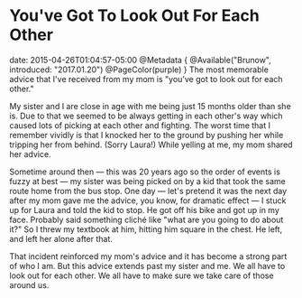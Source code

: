 # You've Got To Look Out For Each Other
date: 2015-04-26T01:04:57-05:00
@Metadata {
  @Available("Brunow", introduced: "2017.01.20")
  @PageColor(purple)
}
The most memorable advice that I've received from my mom is "you've got to look out for each other."

My sister and I are close in age with me being just 15 months older than she is. Due to that we seemed to be always getting in each other's way which caused lots of picking at each other and fighting. The worst time that I remember vividly is that I knocked her to the ground by pushing her while tripping her from behind. (Sorry Laura!) While yelling at me, my mom shared her advice.

Sometime around then &mdash; this was 20 years ago so the order of events is fuzzy at best &mdash; my sister was being picked on by a kid that took the same route home from the bus stop. One day &mdash; let's pretend it was the next day after my mom gave me the advice, you know, for dramatic effect &mdash; I stuck up for Laura and told the kid to stop. He got off his bike and got up in my face. Probably said something cliché like "what are you going to do about it?" So I threw my textbook at him, hitting him square in the chest. He left, and left her alone after that.

That incident reinforced my mom's advice and it has become a strong part of who I am. But this advice extends past my sister and me. We all have to look out for each other. We all have to make sure we take care of those around us.
